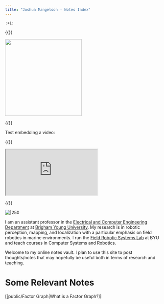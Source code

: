 ```yaml
---
title: "Joshua Mangelson - Notes Index"
---
```

```
:+1:
```



{{<rawhtml>}}
<p><img src="https://jmangelson.github.io/quartz/public/pub_attachments/JMangelsonSmall.jpg" 
     width="250" /></p>
<p>{{</rawhtml>}}</p>

 

Test embedding a video:

{{<rawhtml>}}
<iframe src="https://www.youtube.com/embed/NnTvZWp5Q7o"></iframe>
<p>{{</rawhtml>}}</p>





![|250](https://jmangelson.github.io/quartz/public/pub_attachments/JMangelsonSmall.jpg)

I am an assistant professor in the [Electrical and Computer Engineering Department](https://ece.byu.edu/) at [Brigham Young University](https://www.byu.edu/). My research is in robotic perception, mapping, and localization with a particular emphasis on field robotics in marine environments.  I run the [Field Robotic Systems Lab](https://frostlab.byu.edu/) at BYU and teach courses in Computer Systems and Robotics.

Welcome to my online notes vault. I plan to use this site to post thoughts/notes that may hopefully be useful both in terms of research and teaching. 

# Some Relevant Notes
[[public/Factor Graph|What is a Factor Graph?]]

